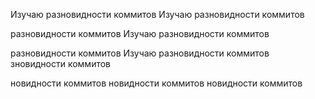 Изучаю разновидности коммитов
Изучаю разновидности коммитов


разновидности коммитов
Изучаю разновидности коммитов


разновидности коммитов
Изучаю разновидности коммитов
зновидности коммитов

новидности коммитов
новидности коммитов
новидности коммитов

